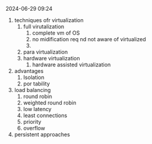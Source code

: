 2024-06-29 09:24
1. techniques ofr virtualization
	1. full virutalization
		1. complete vm of OS
		2. no midification req nd not aware of virtualized
		3. 
	2. para virtualization
	3. hardware virtualization
		1. hardware assisted virtualization
2. advantages
	1. Isolation
	2. por tability
3. load balancing
	1. round robin
	2. weighted round robin
	3. low latency
	4. least connections
	5. priority
	6. overflow
4.  persistent approaches